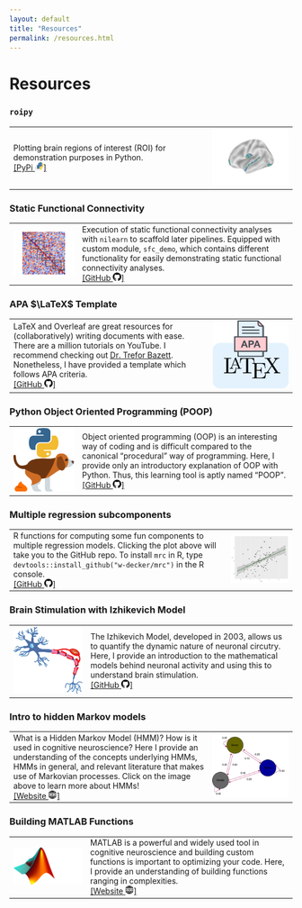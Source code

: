 ```yaml
---
layout: default
title: "Resources"
permalink: /resources.html
---
```


# Resources

### **`roipy`**
<table>
<tr>
<td style="width:410px">Plotting brain regions of interest (ROI) for demonstration purposes in Python.
 <br><a href="https://pypi.org/project/roipy/">[PyPi <img src="/images/pypilogo_color.png" alt="PyPi" width="15" height="15">]</a>
</td>
<td style="width:175px"><img src="/images/brain.png"></td>
</tr>
</table>

### Static Functional Connectivity
<table>
<tr>
 <td style="width:125px"><img src="/images/fc.png"></td>
<td style="width:410px">Execution of static functional connectivity analyses with <code>nilearn</code> to scaffold later pipelines. Equipped with custom module, <code>sfc_demo</code>, which contains different functionality for easily demonstrating static functional connectivity analyses.
 <br><a href="https://github.com/w-decker/sFC-Demo">[GitHub <img src="/images/githubicon.png" alt="GitHub" width="15" height="15">]</a>
</td>
</tr>
</table>

### APA $\LaTeX$ Template
<table>
<tr>
<td style="width:410px">LaTeX and Overleaf are great resources for (collaboratively) writing documents with ease. There are a million tutorials on YouTube. I recommend checking out <a href="https://www.youtube.com/@DrTrefor"> Dr. Trefor Bazett</a>. Nonetheless, I have provided a template which follows APA criteria.
 <br><a href="https://github.com/w-decker/APA-Manuscript-Template">[GitHub <img src="/images/githubicon.png" alt="GitHub" width="15" height="15">]</a>
</td>
<td style="width:175px"><img src="/images/apalatex.png"></td>
</tr>
</table>

### Python Object Oriented Programming (POOP)
<table>
<tr>
 <td style="width:125px"><img src="/images/poop_logo.png"></td>
<td style="width:410px">Object oriented programming (OOP) is an interesting way of coding and is difficult compared to the canonical “procedural” way of programming. Here, I provide only an introductory explanation of OOP with Python. Thus, this learning tool is aptly named “POOP”.
 <br><a href="https://w-decker.github.io/poop/intro.html">[GitHub <img src="/images/githubicon.png" alt="GitHub" width="15" height="15">]</a>
</td>
</tr>
</table>

### Multiple regression subcomponents
<table>
<tr>
<td style="width:410px">R functions for computing some fun components to multiple regression models. Clicking the plot above will take you to the GitHub repo. To install <code>mrc</code> in R, type <code>devtools::install_github("w-decker/mrc")</code> in the R console.
 <br><a href="https://github.com/w-decker/mrc">[GitHub <img src="/images/githubicon.png" alt="GitHub" width="15" height="15">]</a>
</td>
<td style="width:125px"><img src="/images/mrc.png"></td>
</tr>
</table>

### Brain Stimulation with Izhikevich Model
<table>
<tr>
 <td style="width:150px"><img src="/images/neuron.png"></td>
<td style="width:410px">The Izhikevich Model, developed in 2003, allows us to quantify the dynamic nature of neuronal circutry. Here, I provide an introduction to the mathematical models behind neuronal activity and using this to understand brain stimulation.
 <br><a href="https://github.com/w-decker/brain-circuit-stim">[GitHub <img src="/images/githubicon.png" alt="GitHub" width="15" height="15">]</a>
</td>
</tr>
</table>

### Intro to hidden Markov models
<table>
<tr>
<td style="width:410px">What is a Hidden Markov Model (HMM)? How is it used in cognitive neuroscience? Here I provide an understanding of the concepts underlying HMMs, HMMs in general, and relevant literature that makes use of Markovian processes. Click on the image above to learn more about HMMs!
 <br><a href="https://w-decker.github.io/hidden-markov-model/intro.html">[Website <img src="/images/wwwlogo.png" alt="WWW" width="15" height="15">]</a>
</td>
<td style="width:175px"><img src="/images/intro_weather.png"></td>
</tr>
</table>

### Building MATLAB Functions
<table>
<tr>
 <td style="width:150px"><img src="/images/matlab-funcs.png"></td>
<td style="width:410px">MATLAB is a powerful and widely used tool in cognitive neuroscience and building custom functions is important to optimizing your code. Here, I provide an understanding of building functions ranging in complexities.
 <br><a href="https://w-decker.github.io/matlab-funcs/intro.html">[Website <img src="/images/wwwlogo.png" alt="WWW" width="15" height="15">]</a>
</td>
</tr>
</table>